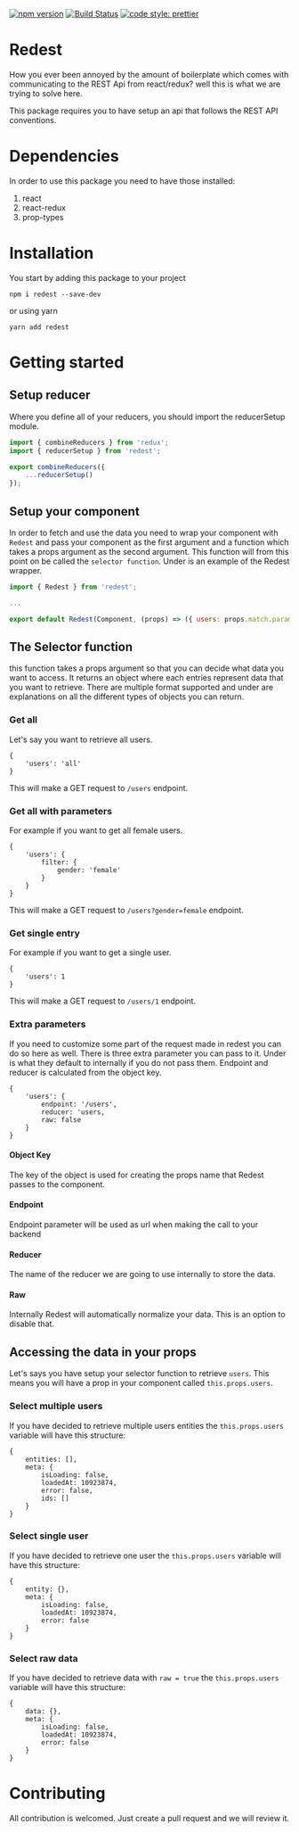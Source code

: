 [![npm version](https://badge.fury.io/js/redest.svg)](https://badge.fury.io/js/redest)
[![Build Status](https://travis-ci.org/momentechnologies/redest.svg?branch=master)](https://travis-ci.org/momentechnologies/redest)
[![code style: prettier](https://img.shields.io/badge/code_style-prettier-ff69b4.svg)](https://github.com/prettier/prettier)
# Redest
How you ever been annoyed by the amount of boilerplate which comes with communicating to
the REST Api from react/redux? well this is what we are trying to solve here.

This package requires you to have setup an api that follows the REST API conventions.

# Dependencies
In order to use this package you need to have those installed:
1. react
2. react-redux
3. prop-types

# Installation
You start by adding this package to your project
```
npm i redest --save-dev
```
or using yarn
```
yarn add redest
```

# Getting started
## Setup reducer
Where you define all of your reducers, you should import the reducerSetup module.

```javascript
import { combineReducers } from 'redux';
import { reducerSetup } from 'redest';

export combineReducers({
    ...reducerSetup()
});
```

## Setup your component
In order to fetch and use the data you need to wrap your component with `Redest` and pass your component as the first
argument and a function which takes a props argument as the second argument. This function will from this point on be
called the `selector function`. Under is an example of the Redest wrapper.
```javascript
import { Redest } from 'redest';

...

export default Redest(Component, (props) => ({ users: props.match.params.id}));
```

## The Selector function
this function takes a props argument so that you can decide what data you want to access. It returns an object where
each entries represent data that you want to retrieve. There are multiple format supported and under are explanations
on all the different types of objects you can return.

### Get all
Let's say you want to retrieve all users.
```
{
    'users': 'all'
}
```
This will make a GET request to `/users` endpoint.

### Get all with parameters
For example if you want to get all female users.
```
{
    'users': {
        filter: {
            gender: 'female'
        }
    }
}
```
This will make a GET request to `/users?gender=female` endpoint.

### Get single entry
For example if you want to get a single user.
```
{
    'users': 1
}
```
This will make a GET request to `/users/1` endpoint.

### Extra parameters
If you need to customize some part of the request made in redest you can do so here as well. There is three extra
parameter you can pass to it. Under is what they default to internally if you do not pass them. Endpoint and reducer
is calculated from the object key.
```
{
    'users': {
        endpoint: '/users',
        reducer: 'users,
        raw: false
    }
}
```
#### Object Key
The key of the object is used for creating the props name that Redest passes to the component.

#### Endpoint
Endpoint parameter will be used as url when making the call to your backend

#### Reducer
The name of the reducer we are going to use internally to store the data.

#### Raw
Internally Redest will automatically normalize your data. This is an option to disable that.

## Accessing the data in your props
Let's says you have setup your selector function to retrieve `users`. This means you will have a prop in your
component called `this.props.users`.

### Select multiple users
If you have decided to retrieve multiple users entities the `this.props.users` variable will have this structure:
```
{
    entities: [],
    meta: {
        isLoading: false,
        loadedAt: 10923874,
        error: false,
        ids: []
    }
}
```

### Select single user
If you have decided to retrieve one user the `this.props.users` variable will have this structure:
```
{
    entity: {},
    meta: {
        isLoading: false,
        loadedAt: 10923874,
        error: false
    }
}
```

### Select raw data
If you have decided to retrieve data with `raw = true` the `this.props.users` variable will have this structure:
```
{
    data: {},
    meta: {
        isLoading: false,
        loadedAt: 10923874,
        error: false
    }
}
```


# Contributing
All contribution is welcomed. Just create a pull request and we will review it.
